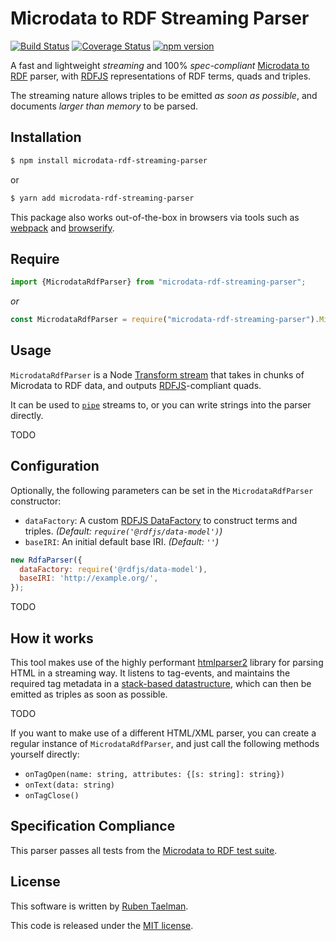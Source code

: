 # Microdata to RDF Streaming Parser

[![Build Status](https://travis-ci.org/rubensworks/microdata-rdf-streaming-parser.js.svg?branch=master)](https://travis-ci.org/rubensworks/microdata-rdf-streaming-parser.js)
[![Coverage Status](https://coveralls.io/repos/github/rubensworks/microdata-rdf-streaming-parser.js/badge.svg?branch=master)](https://coveralls.io/github/rubensworks/microdata-rdf-streaming-parser.js?branch=master)
[![npm version](https://badge.fury.io/js/microdata-rdf-streaming-parser.svg)](https://www.npmjs.com/package/microdata-rdf-streaming-parser)

A fast and lightweight _streaming_ and 100% _spec-compliant_ [Microdata to RDF](https://w3c.github.io/microdata-rdf/) parser,
with [RDFJS](https://github.com/rdfjs/representation-task-force/) representations of RDF terms, quads and triples.

The streaming nature allows triples to be emitted _as soon as possible_, and documents _larger than memory_ to be parsed.

## Installation

```bash
$ npm install microdata-rdf-streaming-parser
```

or

```bash
$ yarn add microdata-rdf-streaming-parser
```

This package also works out-of-the-box in browsers via tools such as [webpack](https://webpack.js.org/) and [browserify](http://browserify.org/).

## Require

```javascript
import {MicrodataRdfParser} from "microdata-rdf-streaming-parser";
```

_or_

```javascript
const MicrodataRdfParser = require("microdata-rdf-streaming-parser").MicrodataRdfParser;
```


## Usage

`MicrodataRdfParser` is a Node [Transform stream](https://nodejs.org/api/stream.html#stream_class_stream_transform)
that takes in chunks of Microdata to RDF data,
and outputs [RDFJS](http://rdf.js.org/)-compliant quads.

It can be used to [`pipe`](https://nodejs.org/api/stream.html#stream_readable_pipe_destination_options) streams to,
or you can write strings into the parser directly.

TODO

## Configuration

Optionally, the following parameters can be set in the `MicrodataRdfParser` constructor:

* `dataFactory`: A custom [RDFJS DataFactory](http://rdf.js.org/#datafactory-interface) to construct terms and triples. _(Default: `require('@rdfjs/data-model')`)_
* `baseIRI`: An initial default base IRI. _(Default: `''`)_

```javascript
new RdfaParser({
  dataFactory: require('@rdfjs/data-model'),
  baseIRI: 'http://example.org/',
});
```

TODO

## How it works

This tool makes use of the highly performant [htmlparser2](https://www.npmjs.com/package/htmlparser2) library for parsing HTML in a streaming way.
It listens to tag-events, and maintains the required tag metadata in a [stack-based datastructure](https://www.rubensworks.net/blog/2019/03/13/streaming-rdf-parsers/),
which can then be emitted as triples as soon as possible.

TODO

If you want to make use of a different HTML/XML parser,
you can create a regular instance of `MicrodataRdfParser`,
and just call the following methods yourself directly:

* `onTagOpen(name: string, attributes: {[s: string]: string})`
* `onText(data: string)`
* `onTagClose()`

## Specification Compliance

This parser passes all tests from the [Microdata to RDF test suite](https://w3c.github.io/microdata-rdf/tests/).

## License

This software is written by [Ruben Taelman](http://rubensworks.net/).

This code is released under the [MIT license](http://opensource.org/licenses/MIT).
